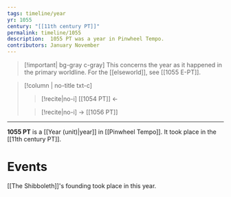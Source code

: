 ```yaml
---
tags: timeline/year
yr: 1055
century: "[[11th century PT]]"
permalink: timeline/1055
description:  1055 PT was a year in Pinwheel Tempo.
contributors: January November
---
```

 >[!important| bg-gray c-gray] This concerns the year as it happened in the  primary worldline. For the [[elseworld]], see [[1055 E-PT]].

>[!column | no-title txt-c]
>>[!recite|no-i] [[1054 PT]] ←
>
>> [!recite|no-i] → [[1056 PT]]

---
**1055 PT** is a [[Year (unit)|year]] in [[Pinwheel Tempo]]. It took place in the [[11th century PT]]. 

# Events

[[The Shibboleth]]'s founding took place in this year.